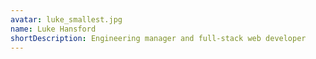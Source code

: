 ```yaml
---
avatar: luke_smallest.jpg
name: Luke Hansford
shortDescription: Engineering manager and full-stack web developer
---
```

